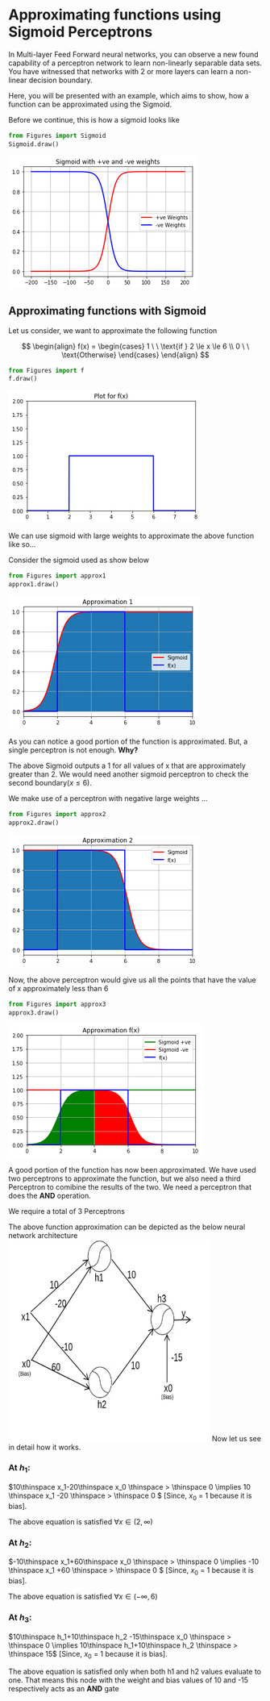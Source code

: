 
# Approximating functions using Sigmoid Perceptrons

In Multi-layer Feed Forward neural networks, you can observe a new found capability of a perceptron network to learn non-linearly separable data sets. You have witnessed that networks with 2 or more layers can learn a non-linear decision boundary.  

Here, you will be presented with an example, which aims to show, how a function can be approximated using the Sigmoid.

Before we continue, this is how a sigmoid looks like


```python
from Figures import Sigmoid
Sigmoid.draw()
```


![png](Function-approximation-using-sigmoid_files/Function-approximation-using-sigmoid_2_0.png)


## Approximating functions with Sigmoid 

Let us consider, we want to approximate the following function

$$
\begin{align}
    f(x) = 
    \begin{cases}
        1 \ \ \text{if } 2 \le x \le 6 \\
        0 \ \ \text{Otherwise}
    \end{cases}
\end{align}
$$


```python
from Figures import f
f.draw()
```


![png](Function-approximation-using-sigmoid_files/Function-approximation-using-sigmoid_4_0.png)


We can use sigmoid with large weights to approximate the above function like so...

Consider the sigmoid used as show below


```python
from Figures import approx1
approx1.draw()
```


![png](Function-approximation-using-sigmoid_files/Function-approximation-using-sigmoid_6_0.png)


As you can notice a good portion of the function is approximated. But, a single perceptron is not enough. **Why?** 

The above Sigmoid outputs a 1 for all values of x that are approximately greater than 2. We would need another sigmoid perceptron to check the second boundary($x \le 6$).

We make use of a perceptron with negative large weights ...


```python
from Figures import approx2
approx2.draw()
```


![png](Function-approximation-using-sigmoid_files/Function-approximation-using-sigmoid_8_0.png)


Now, the above perceptron would give us all the points that have the value of x approximately less than 6


```python
from Figures import approx3
approx3.draw()
```


![png](Function-approximation-using-sigmoid_files/Function-approximation-using-sigmoid_10_0.png)


A good portion of the function has now been approximated. We have used two perceptrons to approximate the function, but we also need a third Perceptron to comibine the results of the two. We need a perceptron that does the **AND** operation.

We require a total of 3 Perceptrons

The above function approximation can be depicted as the below neural network architecture
<img src="Images/network.png" height="400" width="400"/>
Now let us see in detail how it works.

### At $h_1$:
$10\thinspace x_1-20\thinspace x_0 \thinspace > \thinspace  0  \implies 10 \thinspace x_1 -20 \thinspace > \thinspace  0 $ [Since, $x_0$ = 1 because it is bias].

The above equation is satisfied $\forall x \in (2,\infty)$


### At $h_2$:
$-10\thinspace x_1+60\thinspace x_0 \thinspace > \thinspace  0  \implies -10 \thinspace x_1 +60 \thinspace > \thinspace  0 $ [Since, $x_0$ = 1 because it is bias].

The above equation is satisfied $\forall x \in (-\infty,6)$


### At $h_3$:
$10\thinspace h_1+10\thinspace h_2 -15\thinspace x_0 \thinspace > \thinspace  0  \implies 10\thinspace h_1+10\thinspace h_2 \thinspace > \thinspace  15$ [Since, $x_0$ = 1 because it is bias].

The above equation is satisfied only when both h1 and h2 values evaluate to one. That means this node with the weight and bias values of 10 and -15 respectively acts as an **AND** gate
